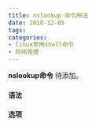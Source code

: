 ```yaml
---
title: nslookup 命令用法
date: 2018-12-05
tags:
categories: 
- linux常用shell命令
- 网络管理
---
```

**nslookup命令** 待添加。
<!-- more --> 
#### **语法**


#### **选项**
